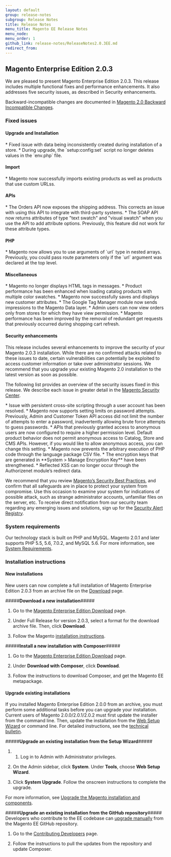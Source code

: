 ```yaml
---
layout: default
group: release-notes
subgroup: Release Notes
title: Release Notes
menu_title: Magento EE Release Notes 
menu_node: 
menu_order: 1
github_link: release-notes/ReleaseNotes2.0.3EE.md
redirect_from: 
---
```


<h2>Magento Enterprise Edition 2.0.3</h2>
We are pleased to present Magento Enterprise Edition 2.0.3. This release includes multiple functional fixes and performance enhancements. It also addresses five security issues, as described in Security enhancements.  


Backward-incompatible changes are documented in <a href="http://devdocs.magento.com/guides/v2.0/release-notes/changes_2.0.html" target="_blank">Magento 2.0 Backward Incompatible Changes</a>.

<h3>Fixed issues</h3>

<h4> Upgrade and Installation</h4>
<!-- 50224 -->* Fixed issue with data being inconsistently created during installation of a store.

<!-- 47531 -->* During upgrade, the `setup:config:set` script no longer deletes values in the `env.php` file. 


<h4>Import</h4>
<!-- 50255 -->* Magento now successfully imports existing products as well as products that use custom URLss. 


<h4>APIs</h4>
<!-- 46720 --> * The Orders API now exposes the shipping address. This corrects an issue with using this API to integrate with third-party systems. 


<!-- 49558 --> * The SOAP API now returns attributes of type "text swatch" and "visual swatch" when you use the API to add attribute options. Previously, this feature did not work for these attribute types.  


<h4>PHP</h4>
<!-- 50500 -->* Magento now allows you to use arguments of `url` type in nested arrays. Previously, you could pass route parameters only if the `url` argument was declared at the top level.  

<h4>Miscellaneous</h4>
<!-- 47704 -->* Magento no longer displays HTML tags in messages. 


<!-- 48781 --> * Product performance has been enhanced when loading catalog products with multiple color swatches. 

<!-- 47844 -->* Magento now successfully saves and displays new customer attributes. 

<!-- 47685 --> * The Google Tag Manager module now sends impressions to the Magento Data layer.

<!-- 48124 --> * Admin users can now view orders only from stores for which they have view  permission.

<!-- 49449--> * Magento performance has been improved by the removal of redundant get requests that previously occurred during shopping cart refresh.



<h4>Security enhancements</h4>
This release includes several enhancements to improve the security of your Magento 2.0.3 installation. While there are no confirmed attacks related to these issues to date, certain vulnerabilities can potentially be exploited to access customer information or take over administrator sessions. We recommend that you upgrade your existing Magento 2.0 installation to the latest version as soon as possible.

The following list provides an overview of the security issues fixed in this release. We describe each issue in greater detail in the <a href="https://magento.com/security.html" target="_blank">Magento Security Center</a>. 

<!-- 45887 -->* Issue with persistent cross-site scripting through a user account has been resolved. 

<!-- 50608 -->*  Magento now supports setting limits on password attempts. Previously, Admin and Customer Token API access did not limit the number of attempts to enter a password, inadvertently allowing brute force attempts to guess passwords. 

<!-- 50611 -->* APIs that previously granted access to anonymous users are now configured to require a higher permission level.  Default product behavior does not permit anonymous access to Catalog, Store and CMS APIs. However, if you would like to allow anonymous access, you can change this setting. 


<!-- 48819 -->* Magento now prevents the arbitrary execution of PHP code through the language package CSV file. 

<!-- 47050 -->* The encryption keys that are generated in **System > Manage Encryption Key** have been strengthened. 

<!-- 50755 -->* Reflected XSS can no longer occur through the Authorizenet module’s redirect data. 


We recommend that you review <a href="http://http://merch.docs.magento.com/ce/user_guide/magento/magento-security-best-practices.html" target="_blank">Magento’s Security Best Practices</a>, and confirm that all safeguards are in place to protect your system from compromise. Use this occasion to examine your system for indications of possible attack, such as strange administrator accounts, unfamiliar files on the server, etc. To receive direct notification from our security team regarding any emerging issues and solutions, sign up for the <a href="https://magento.com/security.html" target="_blank">Security Alert Registry</a>.



<h3>System requirements</h3>
Our technology stack is built on PHP and MySQL. Magento 2.0.1 and later supports PHP 5.5, 5.6, 7.0.2, and MySQL 5.6. For more information, see 
<a href="http://devdocs.magento.com/guides/v2.0/install-gde/system-requirements.html" target="_blank">System Requirements</a>.


<h3>Installation instructions</h3>

<h4>New installations</h4>
New users can now complete a full installation of Magento Enterprise Edition 2.0.3 from an archive file on the <a href="https://www.magentocommerce.com/download" target="_blank">Download</a> page.

#####<b>Download a new installation</b>#####

1. Go to the <a href="https://www.magentocommerce.com/download" target="_blank">Magento Enterprise Edition Download</a> page.

2. Under Full Release for version 2.0.3, select a format for the download archive file. Then, click **Download**.

3.	Follow the Magento <a href="http://devdocs.magento.com/guides/v2.0/install-gde/prereq/integrator_install.html#integrator-first-composer-ee" target="_blank">installation instructions</a>.

#####<b>Install a new installation with Composer</b>#####

1. Go to the <a href="https://www.magentocommerce.com/download" target="_blank">Magento Enterprise Edition Download</a> page.

2.	Under **Download with Composer**, click **Download**.

3.	Follow the instructions to download Composer, and get the Magento EE metapackage.

<h4>Upgrade existing installations</h4>
If you installed Magento Enterprise Edition 2.0.0 from an archive, you must perform some additional tasks before you can upgrade your installation. Current users of Magento 2.0.0/2.0.1/2.0.2 must first update the installer from the command line. Then, update the installation from the <a href="http://http://docs.magento.com/m2/ce/user_guide/system/web-setup-wizard.html" target="_blank">Web Setup Wizard</a> or command line. For detailed instructions, see the <a href="http://devdocs.magento.com/guides/v2.0/release-notes/tech_bull_201-upgrade.html" target="_blank">technical bulletin</a>.


#####<b>Upgrade an existing installation from the Setup Wizard</b>#####

1.	1.	Log in to Admin with Administrator privileges.

2.	On the Admin sidebar, click **System**. Under **Tools**,  choose **Web Setup Wizard**.

3.	Click  **System Upgrade**. Follow the onscreen instructions to complete the upgrade.

For more information, see <a href="http://devdocs.magento.com/guides/v2.0/comp-mgr/bk-compman-upgrade-guide.html" target="_blank">Upgrade the Magento installation and components</a>.



#####<b>Upgrade an existing installation from the GitHub repository</b>#####
Developers who contribute to the EE codebase can <a href="http://devdocs.magento.com/guides/v2.0/install-gde/install/cli/dev_options.html" target="_blank">upgrade manually</a> from the Magento EE GitHub repository.

1.	Go to the <a href="http://devdocs.magento.com/guides/v2.0/install-gde/install/cli/dev_options.html" target="_blank">Contributing Developers</a> page.

2.	Follow the instructions to pull the updates from the repository and update Composer.









